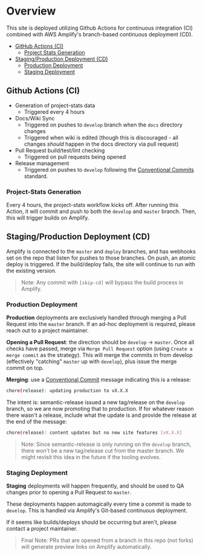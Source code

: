 # Overview

This site is deployed utilizing Github Actions for continuous integration (CI) combined with AWS Amplify's branch-based continuous deployment (CD).

- [GitHub Actions (CI)](https://github.com/newrelic/opensource-website/wiki/Build-and-Deploy#github-actions-ci)
  - [Project Stats Generation](https://github.com/newrelic/opensource-website/wiki/Build-and-Deploy#project-stats-generation)
- [Staging/Production Deployment (CD)](https://github.com/newrelic/opensource-website/wiki/Build-and-Deploy#stagingproduction-deployment-cd)
  - [Production Deployment](https://github.com/newrelic/opensource-website/wiki/Build-and-Deploy#production-deployment)
  - [Staging Deployment](https://github.com/newrelic/opensource-website/wiki/Build-and-Deploy#staging-deployment)

## Github Actions (CI)

- Generation of project-stats data
  - Triggered every 4 hours
- Docs/Wiki Sync
  - Triggered on pushes to `develop` branch when the `docs` directory changes
  - Triggered when wiki is edited (though this is discouraged - all changes _should_ happen in the docs directory via pull request)
- Pull Request build/test/lint checking
  - Triggered on pull requests being opened
- Release management
  - Triggered on pushes to `develop` following the [Conventional Commits](https://www.conventionalcommits.org/en/v1.0.0/) standard.

### Project-Stats Generation

Every 4 hours, the project-stats workflow kicks off. After running this Action, it will commit and push to both the `develop` and `master` branch. Then, this will trigger builds on Amplify.

## Staging/Production Deployment (CD)

Amplify is connected to the `master` and `deploy` branches, and has webhooks set on the repo that listen for pushes to those branches. On push, an atomic deploy is triggered. If the build/deploy fails, the site will continue to run with the existing version.

> Note: Any commit with `[skip-cd]` will bypass the build process in Amplify.

### Production Deployment

**Production** deployments are exclusively handled through merging a Pull Request into the `master` branch. If an ad-hoc deployment is required, please reach out to a project maintainer.

**Opening a Pull Request**: the direction should be `develop` -> `master`. Once all checks have passed, merge via `Merge Pull Request` option (using `Create a merge commit` as the strategy). This will merge the commits in from develop (effectively "catching" `master` up with `develop`), plus issue the merge commit on top.

**Merging**: use a [Conventional Commit](https://www.conventionalcommits.org/en/v1.0.0/) message indicating this is a release:

```sh
chore(release): updating production to vX.X.X
```

The intent is: semantic-release issued a new tag/release on the `develop` branch, so we are now promoting that to production. If for whatever reason there wasn't a release, include what the update is and provide the release at the end of the message:

```sh
chore(release): content updates but no new site features [vX.X.X]
```

> Note: Since semantic-release is only running on the `develop` branch, there won't be a new tag/release cut from the master branch. We might revisit this idea in the future if the tooling evolves.

### Staging Deployment

**Staging** deployments will happen frequently, and should be used to QA changes prior to opening a Pull Request to `master`.

These deployments happen automagically every time a commit is made to `develop`. This is handled via Amplify's Git-based continuous deployment.

If it seems like builds/deploys should be occurring but aren't, please contact a project maintainer.

> Final Note: PRs that are opened from a branch in this repo (not forks) will generate preview links on Amplify automatically.
